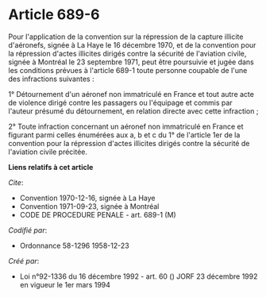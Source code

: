 # Article 689-6

Pour l'application de la convention sur la répression de la capture illicite d'aéronefs, signée à La Haye le 16 décembre
1970, et de la convention pour la répression d'actes illicites dirigés contre la sécurité de l'aviation civile, signée à
Montréal le 23 septembre 1971, peut être poursuivie et jugée dans les conditions prévues à l'article 689-1 toute personne
coupable de l'une des infractions suivantes :

1° Détournement d'un aéronef non immatriculé en France et tout autre acte de violence dirigé contre les passagers ou
l'équipage et commis par l'auteur présumé du détournement, en relation directe avec cette infraction ;

2° Toute infraction concernant un aéronef non immatriculé en France et figurant parmi celles énumérées aux a, b et c du 1° de
l'article 1er de la convention pour la répression d'actes illicites dirigés contre la sécurité de l'aviation civile précitée.

**Liens relatifs à cet article**

_Cite_:

  - Convention 1970-12-16, signée à La Haye
  - Convention 1971-09-23, signée à Montréal
  - CODE DE PROCEDURE PENALE - art. 689-1 (M)

_Codifié par_:

  - Ordonnance 58-1296 1958-12-23

_Créé par_:

  - Loi n°92-1336 du 16 décembre 1992 - art. 60 () JORF 23 décembre 1992 en vigueur le 1er mars 1994
